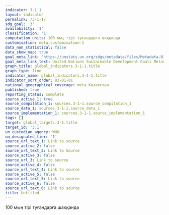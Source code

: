 ```yaml
---
indicator: 3.1.1
layout: indicator
permalink: /3-1-1/
sdg_goal: '3'
availability: '1'
classification: '1'
computation_units: 100 мың тірі туғандарға шаққанда
customisation: meta.customisation-1
data_non_statistical: false
data_show_map: true
goal_meta_link: 'https://unstats.un.org/sdgs/metadata/files/Metadata-03-01-01.pdf'
goal_meta_link_text: United Nations Sustainable Development Goals Metadata (pdf 865kB)
graph_title: global_indicators.3-1-1.title
graph_type: line
indicator_name: global_indicators.3-1-1.title
indicator_sort_order: 03-01-01
national_geographical_coverage: meta.Казахстан
published: true
reporting_status: complete
source_active_1: true
source_compilation_1: sources.3-1-1.source_compilation_1
source_data_1: sources.3-1-1.source_data_1
source_implementation_1: sources.3-1-1.source_implementation_1
tags: []
target: global_targets.3-1.title
target_id: '3.1'
un_custodian_agency: WHO
un_designated_tier: '1'
source_url_text_1: Link to source
source_active_2: false
source_url_text_2: Link to Source
source_active_3: false
source_url_3: Link to source
source_active_4: false
source_url_text_4: Link to source
source_active_5: false
source_url_text_5: Link to source
source_active_6: false
source_url_text_6: Link to source
title: Untitled
---
```

100 мың тірі туғандарға шаққанда
